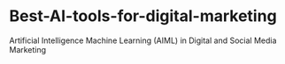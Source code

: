# Best-AI-tools-for-digital-marketing
Artificial Intelligence Machine Learning (AIML) in Digital and Social Media Marketing
